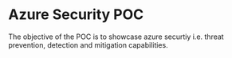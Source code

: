 # Azure Security POC
The objective of the POC is to showcase azure securtiy i.e. threat prevention, detection and mitigation capabilities. 
